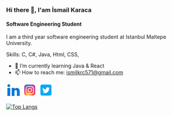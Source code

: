 ### Hi there 👋, I'am İsmail Karaca
#### Software Engineering Student
I am a third year software engineering student at Istanbul Maltepe University.

Skills: C, C#, Java, Html, CSS, 

- 🌱 I’m currently learning Java & React 
- 📫 How to reach me: ismilkrc571@gmail.com 


[<img src='https://github.com/ismailkrc57/Xamarin-app-calculator/blob/master/icons8_linkedin_2.svg' alt='linkedin' height='40'>](https://www.linkedin.com/in/ismail-karaca-443915177/)  [<img src='https://github.com/ismailkrc57/Xamarin-app-calculator/blob/master/icons8_instagram_2.svg' height='40'>](https://www.instagram.com/ismailkrc07/)  [<img src='https://github.com/ismailkrc57/Xamarin-app-calculator/blob/master/icons8_twitter_squared.svg' alt='twitter' height='40'>](https://twitter.com/ismailkrc57)  

[![Top Langs](https://github-readme-stats.vercel.app/api/top-langs/?username=ismailkrc57)](https://github.com/anuraghazra/github-readme-stats) 
